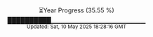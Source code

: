 <p align="center">
⏳Year Progress (35.55 %) <br>
██████████▁▁▁▁▁▁▁▁▁▁▁▁▁▁▁▁▁▁▁▁ <br>
<sub>Updated: Sat, 10 May 2025 18:28:16 GMT</sub>
</p>

